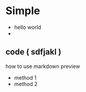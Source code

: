 # Simple

- hello world
-

code (    sdfjakl )
---
how to use markdown preview

- method 1
- method 2


